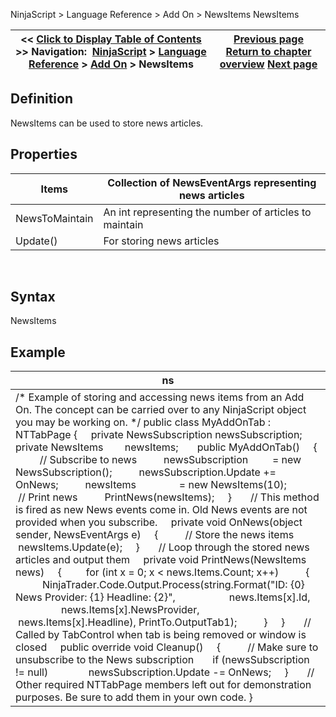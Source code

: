﻿
NinjaScript > Language Reference > Add On > NewsItems
NewsItems

| << [Click to Display Table of Contents](newsitems.md) >> **Navigation:**     [NinjaScript](ninjascript.md) > [Language Reference](language_reference_wip.md) > [Add On](add_on.md) > NewsItems | [Previous page](marketdepth.md) [Return to chapter overview](add_on.md) [Next page](newssubscription.md) |
| --- | --- |

## Definition
NewsItems can be used to store news articles.
 
## Properties
| Items | Collection of NewsEventArgs representing news articles |
| --- | --- |
| NewsToMaintain | An int representing the number of articles to maintain |
| Update() | For storing news articles |

 
## Syntax
NewsItems

## Example
| ns |
| --- |
| /* Example of storing and accessing news items from an Add On. The concept can be carried over to any NinjaScript object you may be working on. */ public class MyAddOnTab : NTTabPage {      private NewsSubscription newsSubscription;      private NewsItems        newsItems;        public MyAddOnTab()      {           // Subscribe to news           newsSubscription         = new NewsSubscription();           newsSubscription.Update += OnNews;           newsItems                = new NewsItems(10);             // Print news           PrintNews(newsItems);      }        // This method is fired as new News events come in. Old News events are not provided when you subscribe.      private void OnNews(object sender, NewsEventArgs e)      {           // Store the news items           newsItems.Update(e);      }        // Loop through the stored news articles and output them      private void PrintNews(NewsItems news)      {          for (int x = 0; x < news.Items.Count; x++)           {                NinjaTrader.Code.Output.Process(string.Format("ID: {0} News Provider: {1} Headline: {2}",                     news.Items[x].Id,                     news.Items[x].NewsProvider,                     news.Items[x].Headline), PrintTo.OutputTab1);           }      }        // Called by TabControl when tab is being removed or window is closed      public override void Cleanup()      {           // Make sure to unsubscribe to the News subscription         if (newsSubscription != null)                newsSubscription.Update -= OnNews;      }        // Other required NTTabPage members left out for demonstration purposes. Be sure to add them in your own code. } |

